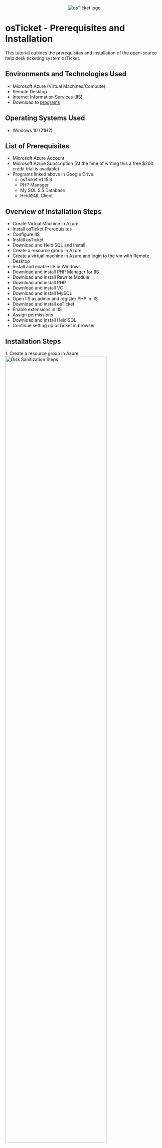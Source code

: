 <p align="center">
<img src="https://i.imgur.com/Clzj7Xs.png" alt="osTicket logo"/>
</p>

<h1>osTicket - Prerequisites and Installation</h1>
This tutorial outlines the prerequisites and installation of the open-source help desk ticketing system osTicket.</br> 

<h2>Environments and Technologies Used</h2>

- Microsoft Azure (Virtual Machines/Compute)
- Remote Desktop
- Internet Information Services (IIS)
- Download to <a href="https://drive.google.com/drive/folders/1APMfNyfNzcxZC6EzdaNfdZsUwxWYChf6?usp=share_link">programs</a>


<h2>Operating Systems Used </h2>

- Windows 10</b> (21H2)

<h2>List of Prerequisites</h2>

- Microsoft Azure Account
- Microsoft Azure Subscription (At the time of writing this a free $200 credit trial is available)
- Programs linked above in Google Drive:
  - osTicket v1.15.8
  - PHP Manager
  - My SQL 5.5 Database
  - HeidiSQL Client


<h2>Overview of Installation Steps</h2>

- Create Virtual Machine in Azure
- Install osTicket Prerequisites
- Configure IIS
- Install osTicket
- Download and HeidiSQL and install
- Create a resource group in Azure
- Create a virtual machine in Azure and login to the vm with Remote Desktop
- Install and enable IIS in Windows
- Download and install PHP Manager for IIS
- Download and install Rewrite Module
- Download and install PHP
- Download and install VC
- Download and install MySQL
- Open IIS as admin and register PHP in IIS
- Download and install osTicket
- Enable extensions in IIS
- Assign permissions
- Download and install HeidiSQL
- Continue setting up osTicket in browser

<h2>Installation Steps</h2>

<p>
1. Create a resource group in Azure.
<br>
<img src="https://i.imgur.com/DJmEXEB.png" height="80%" width="80%" alt="Disk Sanitization Steps"/>
</p>
<br />

<p>
2. Create a virtual machine in Azure and login to the vm with Remote Desktop.
<br>
<img src="https://i.imgur.com/DJmEXEB.png" height="80%" width="80%" alt="Disk Sanitization Steps"/>
</p>
<br />

<p>
3. Install and enable IIS in Windows.
<br>
<img src="https://i.imgur.com/DJmEXEB.png" height="80%" width="80%" alt="Disk Sanitization Steps"/>
</p>
<br />

<p>
4. Download and install PHP Manager for IIS.
<br>
<img src="https://i.imgur.com/DJmEXEB.png" height="80%" width="80%" alt="Disk Sanitization Steps"/>
</p>
<br />

<p>
5. Download and install Rewrite Module.
<br>
<img src="https://i.imgur.com/DJmEXEB.png" height="80%" width="80%" alt="Disk Sanitization Steps"/>
</p>
<br />

<p>
6. Download and install PHP.
<img src="https://i.imgur.com/DJmEXEB.png" height="80%" width="80%" alt="Disk Sanitization Steps"/>
</p>
<br />

<p>
7. Download and install VC.
<br>
<img src="https://i.imgur.com/DJmEXEB.png" height="80%" width="80%" alt="Disk Sanitization Steps"/>
</p>
<br />

<p>
8. Download and install MySQL.
<br>
<img src="https://i.imgur.com/DJmEXEB.png" height="80%" width="80%" alt="Disk Sanitization Steps"/>
</p>
<br />
